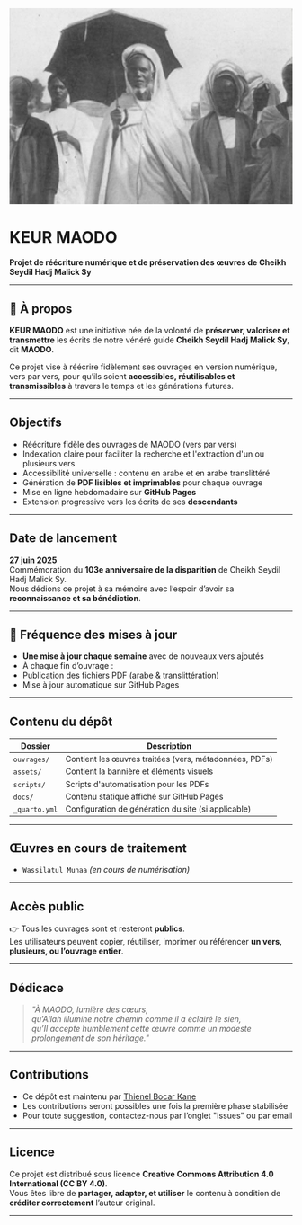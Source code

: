 ![KEUR MAODO - Bannière](assets/banner.jpg)

# KEUR MAODO

**Projet de réécriture numérique et de préservation des œuvres de Cheikh Seydil Hadj Malick Sy**

---

## 🕌 À propos

**KEUR MAODO** est une initiative née de la volonté de **préserver, valoriser et transmettre** les écrits de notre vénéré guide **Cheikh Seydil Hadj Malick Sy**, dit **MAODO**.  

Ce projet vise à réécrire fidèlement ses ouvrages en version numérique, vers par vers, pour qu’ils soient **accessibles, réutilisables et transmissibles** à travers le temps et les générations futures.

---

## Objectifs

-  Réécriture fidèle des ouvrages de MAODO (vers par vers)
-  Indexation claire pour faciliter la recherche et l'extraction d'un ou plusieurs vers
-  Accessibilité universelle : contenu en arabe et en arabe translittéré
-  Génération de **PDF lisibles et imprimables** pour chaque ouvrage
-  Mise en ligne hebdomadaire sur **GitHub Pages**
-  Extension progressive vers les écrits de ses **descendants**

---

## Date de lancement

**27 juin 2025**  
 Commémoration du **103e anniversaire de la disparition** de Cheikh Seydil Hadj Malick Sy.  
Nous dédions ce projet à sa mémoire avec l’espoir d’avoir sa **reconnaissance et sa bénédiction**.

---

## 🔁 Fréquence des mises à jour

-  **Une mise à jour chaque semaine** avec de nouveaux vers ajoutés
-  À chaque fin d’ouvrage :
  - Publication des fichiers PDF (arabe & translittération)
  - Mise à jour automatique sur GitHub Pages

---

## Contenu du dépôt

| Dossier        | Description |
|----------------|-------------|
| `ouvrages/`    | Contient les œuvres traitées (vers, métadonnées, PDFs) |
| `assets/`      | Contient la bannière et éléments visuels |
| `scripts/`     | Scripts d'automatisation pour les PDFs |
| `docs/`        | Contenu statique affiché sur GitHub Pages |
| `_quarto.yml`  | Configuration de génération du site (si applicable) |

---

## Œuvres en cours de traitement

- `Wassilatul Munaa` *(en cours de numérisation)*

---

## Accès public

👉 Tous les ouvrages sont et resteront **publics**.  
Les utilisateurs peuvent copier, réutiliser, imprimer ou référencer **un vers, plusieurs, ou l’ouvrage entier**.

---

## Dédicace

> _"À MAODO, lumière des cœurs,  
> qu’Allah illumine notre chemin comme il a éclairé le sien,  
> qu’Il accepte humblement cette œuvre comme un modeste prolongement de son héritage."_  

---

## Contributions

-  Ce dépôt est maintenu par [Thienel Bocar Kane](https://github.com/thienelkane)
-  Les contributions seront possibles une fois la première phase stabilisée
-  Pour toute suggestion, contactez-nous par l’onglet "Issues" ou par email

---

## Licence

Ce projet est distribué sous licence **Creative Commons Attribution 4.0 International (CC BY 4.0)**.  
Vous êtes libre de **partager, adapter, et utiliser** le contenu à condition de **créditer correctement** l’auteur original.

---